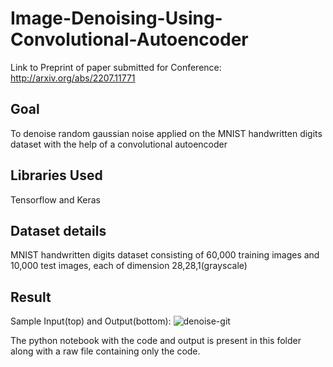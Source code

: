 # Image-Denoising-Using-Convolutional-Autoencoder

Link to Preprint of paper submitted for Conference: http://arxiv.org/abs/2207.11771

## Goal 
To denoise random gaussian noise applied on the MNIST handwritten digits dataset with the help of a convolutional autoencoder

## Libraries Used
Tensorflow and Keras

## Dataset details
MNIST handwritten digits dataset consisting of 60,000 training images and 10,000 test images, each of dimension 28,28,1(grayscale)

## Result

Sample Input(top) and Output(bottom): ![denoise-git](https://user-images.githubusercontent.com/57295909/183428018-5b407ab8-4b42-4ab0-9507-1dc47ba09fc9.png)

The python notebook with the code and output is present in this folder along with a raw file containing only the code.

